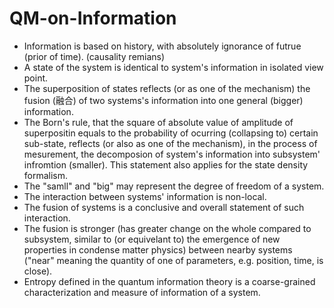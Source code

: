 # QM-on-Information

* Information is based on history, with absolutely ignorance of futrue (prior of time). (causality remians)
* A state of the system is identical to system's information in isolated view point.
* The superposition of states reflects (or as one of the mechanism) the fusion (融合) of 
two systems's information into one general (bigger) information.
* The Born's rule, that the square of absolute value of amplitude of superpositin equals to the probability of ocurring (collapsing to) 
certain sub-state, reflects (or also as one of the mechanism), in the process of mesurement, the decomposion of system's information into 
subsystem' infromtion (smaller). This statement also applies for the state density formalism.
* The "samll" and "big" may represent the degree of freedom of a system.
* The interaction between systems' information is non-local.
* The fusion of systems is a conclusive and overall statement of such interaction. 
* The fusion is stronger (has greater change on the whole compared to subsystem, similar to (or equivelant to) the emergence of new properties in condense matter
physics) between nearby systems ("near" meaning the quantity of one of parameters, e.g. position, time, is close). 
* Entropy defined in the quantum information theory is a coarse-grained characterization and measure of information of a system.
